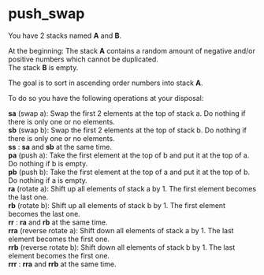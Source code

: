 # push_swap
You have 2 stacks named **A** and **B**.

At the beginning:
The stack **A** contains a random amount of negative and/or positive numbers which cannot be duplicated.  
The stack **B** is empty.

The goal is to sort in ascending order numbers into stack **A**.

To do so you have the following operations at your disposal:

**sa** (swap a): Swap the first 2 elements at the top of stack a. Do nothing if there is only one or no elements.  
**sb** (swap b): Swap the first 2 elements at the top of stack b. Do nothing if there is only one or no elements.  
**ss** : **sa** and **sb** at the same time.  
**pa** (push a): Take the first element at the top of b and put it at the top of a. Do nothing if b is empty.  
**pb** (push b): Take the first element at the top of a and put it at the top of b. Do nothing if a is empty.  
**ra** (rotate a): Shift up all elements of stack a by 1. The first element becomes the last one.  
**rb** (rotate b): Shift up all elements of stack b by 1. The first element becomes the last one.  
**rr** : **ra** and **rb** at the same time.  
**rra** (reverse rotate a): Shift down all elements of stack a by 1. The last element becomes the first one.  
**rrb** (reverse rotate b): Shift down all elements of stack b by 1. The last element becomes the first one.  
**rrr** : **rra** and **rrb** at the same time.  
